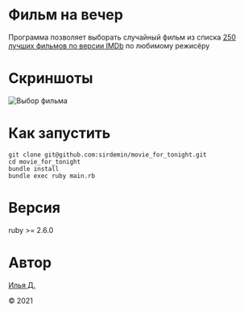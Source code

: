 # Фильм на вечер

Программа позволяет выборать случайный фильм из списка [250 лучших фильмов по версии IMDb](https://ru.wikipedia.org/wiki/250_лучших_фильмов_по_версии_IMDb) по любимому режисёру


# Скриншоты

![Выбор фильма](https://i.imgur.com/ANyZh5G.png)


# Как запустить


```
git clone git@github.com:sirdemin/movie_for_tonight.git
cd movie_for_tonight
bundle install
bundle exec ruby main.rb
```

# Версия

ruby >= 2.6.0

# Автор

[Илья Д.](https://github.com/sirdemin)

© 2021
